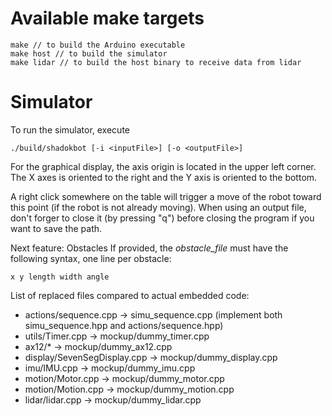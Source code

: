 # Available make targets
  ```
  make // to build the Arduino executable
  make host // to build the simulator
  make lidar // to build the host binary to receive data from lidar
```

# Simulator
To run the simulator, execute
```
./build/shadokbot [-i <inputFile>] [-o <outputFile>]
```
For the graphical display, the axis origin is located in the upper left corner.
The X axes is oriented to the right and the Y axis is oriented to the bottom.

A right click somewhere on the table will trigger a move of the robot toward this point (if the robot is not already moving).
When using an output file, don't forger to close it (by pressing "q") before closing the program if you want to save the path.

Next feature: Obstacles
If provided, the *obstacle_file* must have the following syntax, one line per obstacle:
```
x y length width angle
```

List of replaced files compared to actual embedded code:
* actions/sequence.cpp -> simu_sequence.cpp (implement both simu_sequence.hpp and actions/sequence.hpp)
* utils/Timer.cpp -> mockup/dummy_timer.cpp
* ax12/* -> mockup/dummy_ax12.cpp
* display/SevenSegDisplay.cpp -> mockup/dummy_display.cpp
* imu/IMU.cpp -> mockup/dummy_imu.cpp
* motion/Motor.cpp -> mockup/dummy_motor.cpp
* motion/Motion.cpp -> mockup/dummy_motion.cpp
* lidar/lidar.cpp -> mockup/dummy_lidar.cpp
